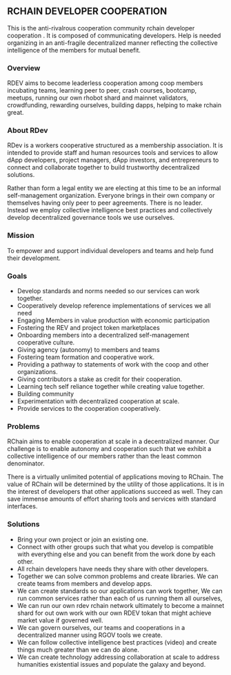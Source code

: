 ## RCHAIN DEVELOPER COOPERATION 

This is the anti-rivalrous cooperation community rchain developer cooperation . It is composed of communicating developers. Help is needed  organizing in an anti-fragile decentralized manner reflecting the collective intelligence of the members for mutual benefit.


### Overview
RDEV aims to become leaderless cooperation among coop members incubating teams, learning peer to peer, crash courses, bootcamp, meetups, running our own rhobot shard and mainnet validators, crowdfunding, rewarding ourselves, building dapps, helping to make rchain great.


### About RDev
RDev is a workers cooperative structured as a membership association.  It is intended to provide staff and human resources tools and services to allow dApp developers, project managers, dApp investors, and entrepreneurs to connect and collaborate together to build trustworthy decentralized solutions.

Rather than form a legal entity we are electing at this time to be an informal self-management organization. Everyone brings in their own company or themselves having only peer to peer agreements. There is no leader. Instead we employ collective intelligence best practices and collectively develop decentralized governance tools we use ourselves.


### Mission
To empower and support individual developers and teams and help fund their development.


### Goals
- Develop standards and norms needed so our services can work together.
- Cooperatively develop reference implementations of services we all need
- Engaging Members in value production with economic participation
- Fostering the REV and project token marketplaces
- Onboarding members into a decentralized self-management cooperative culture.
- Giving agency (autonomy) to members and teams
- Fostering team formation and cooperative work.
- Providing a pathway to statements of work with the coop and other organizations.
- Giving contributors a stake as credit for their cooperation.
- Learning tech self reliance together while creating value together.
- Building community
- Experimentation with decentralized cooperation at scale.
- Provide services to the cooperation cooperatively.


### Problems 
RChain aims to enable cooperation at scale in a decentralized manner. Our challenge is to enable autonomy and cooperation such that we exhibit a collective intelligence of our members rather than the least common denominator.

There is a virtually unlimited potential of applications moving to RChain. The value of RChain will be determined by the utility of those applications. It is in the interest of developers that other applications succeed as well. They can save immense amounts of effort sharing tools and services with standard interfaces.


### Solutions
- Bring your own project or join an existing one. 
- Connect with other groups such that what you develop is compatible with everything else and you can benefit from the work done by each other. 
- All rchain developers have needs they share with other developers. 
- Together we can solve common problems and create libraries. We can create teams from members and develop apps. 
- We can create standards so our applications can work together, We can run common services rather than each of us running them all ourselves, 
- We can run our own rdev rchain network ultimately to become a mainnet shard for out own work with our own RDEV tokan that might achieve market value if governed well. 
- We can govern ourselves, our teams and cooperations in a decentralized manner using RGOV tools we create.
- We can follow collective intelligence best practices (video) and create things much greater than we can do alone. 
- We can create technology addressing collaboration at scale to address humanities existential issues and populate the galaxy and beyond.

